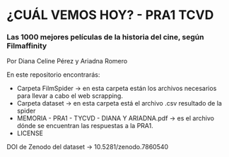 # ¿CUÁL VEMOS HOY? - PRA1 TCVD
### Las 1000 mejores películas de la historia del cine, según Filmaffinity 
Por Diana Celine Pérez y Ariadna Romero

En este repositorio encontrarás:
  - Carpeta FilmSpider -> en esta carpeta están los archivos necesarios para llevar a cabo el web scrapping.
  -  Carpeta dataset -> en esta carpeta está el archivo .csv resultado de la spider
  -  MEMORIA - PRA1 - TYCVD - DIANA Y ARIADNA.pdf -> es el archivo dónde se encuentran las respuestas a la PRA1.
  -  LICENSE


DOI de Zenodo del dataset -> 10.5281/zenodo.7860540
